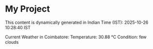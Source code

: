 # My Project

This content is dynamically generated in Indian Time (IST): 2025-10-26 10:28:40 IST


Current Weather in Coimbatore:
Temperature: 30.88 °C
Condition: few clouds
